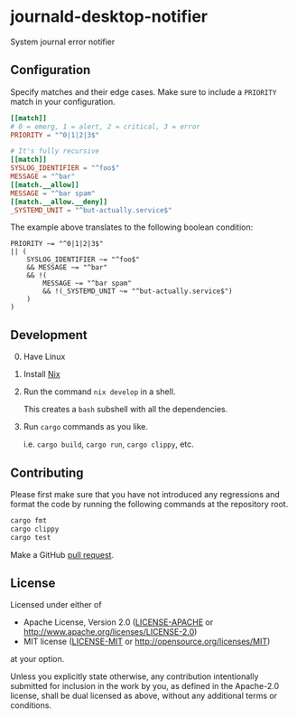 # journald-desktop-notifier

System journal error notifier

## Configuration

Specify matches and their edge cases. Make sure to include a `PRIORITY` match in your configuration.

```toml
[[match]]
# 0 = emerg, 1 = alert, 2 = critical, 3 = error
PRIORITY = "^0|1|2|3$"

# It's fully recursive
[[match]]
SYSLOG_IDENTIFIER = "^foo$"
MESSAGE = "^bar"
[[match.__allow]]
MESSAGE = "^bar spam"
[[match.__allow.__deny]]
_SYSTEMD_UNIT = "^but-actually.service$"
```

The example above translates to the following boolean condition:
```
PRIORITY ~= "^0|1|2|3$"
|| (
    SYSLOG_IDENTIFIER ~= "^foo$"
    && MESSAGE ~= "^bar"
    && !(
        MESSAGE ~= "^bar spam"
        && !(_SYSTEMD_UNIT ~= "^but-actually.service$")
    )
)
```

## Development

0. Have Linux

1. Install [Nix](https://nixos.org/download#download-nix)

2. Run the command `nix develop` in a shell.

   This creates a `bash` subshell with all the dependencies.

3. Run `cargo` commands as you like.

   i.e. `cargo build`, `cargo run`, `cargo clippy`, etc.

## Contributing

Please first make sure that you have not introduced any regressions and format the code by running the following commands at the repository root.
```sh
cargo fmt
cargo clippy
cargo test
```

Make a GitHub [pull request](https://github.com/axelkar/journald-desktop-notifier/pulls).

## License

Licensed under either of

 * Apache License, Version 2.0
   ([LICENSE-APACHE](LICENSE-APACHE) or http://www.apache.org/licenses/LICENSE-2.0)
 * MIT license
   ([LICENSE-MIT](LICENSE-MIT) or http://opensource.org/licenses/MIT)

at your option.

Unless you explicitly state otherwise, any contribution intentionally submitted
for inclusion in the work by you, as defined in the Apache-2.0 license, shall be
dual licensed as above, without any additional terms or conditions.
